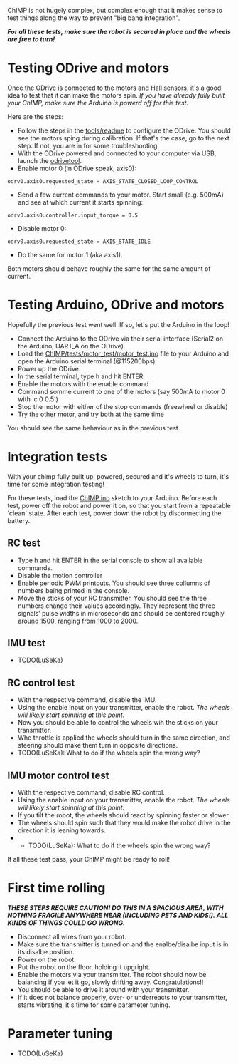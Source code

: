 ChIMP is not hugely complex, but complex enough that it makes sense to test things along the way to prevent "big bang integration".

***For all these tests, make sure the robot is secured in place and the wheels are free to turn!***

# Testing ODrive and motors
Once the ODrive is connected to the motors and Hall sensors, it's a good idea to test that it can make the motors spin. *If you have already fully built your ChIMP, make sure the Arduino is powerd off for this test.*

Here are the steps:

* Follow the steps in the [tools/readme](https://github.com/CharlestonRobotics/ChIMP/blob/master/tools) to configure the ODrive. You should see the motors sping during calibration. If that's the case, go to the next step. If not, you are in for some troubleshooting. 
* With the ODrive powered and connected to your computer via USB, launch the [odrivetool](https://docs.odriverobotics.com/v/latest/getting-started.html#start-odrivetool).
* Enable motor 0 (in ODrive speak, axis0): 

``odrv0.axis0.requested_state = AXIS_STATE_CLOSED_LOOP_CONTROL``
* Send a few current commands to your motor. Start small (e.g. 500mA) and see at which current it starts spinning:

``odrv0.axis0.controller.input_torque = 0.5``
* Disable motor 0: 

``odrv0.axis0.requested_state = AXIS_STATE_IDLE``
* Do the same for motor 1 (aka axis1).

Both motors should behave roughly the same for the same amount of current.

# Testing Arduino, ODrive and motors
Hopefully the previous test went well. If so, let's put the Arduino in the loop!

* Connect the Arduino to the ODrive via their serial interface (Serial2 on the Arduino, UART_A on the ODrive).
* Load the [ChIMP/tests/motor_test/motor_test.ino](https://github.com/CharlestonRobotics/ChIMP/tree/master/tests/motor_test) file to your Arduino and open the Arduino serial terminal (@115200bps)
* Power up the ODrive.
* In the serial terminal, type h and hit ENTER
* Enable the motors with the enable command
* Command somme current to one of the motors (say 500mA to motor 0 with 'c 0 0.5')
* Stop the motor with either of the stop commands (freewheel or disable)
* Try the other motor, and try both at the same time

You should see the same behaviour as in the previous test.

# Integration tests
With your chimp fully built up, powered, secured and it's wheels to turn, it's time for some integration testing!

For these tests, load the [ChIMP.ino](https://github.com/CharlestonRobotics/ChIMP) sketch to your Arduino. 
Before each test, power off the robot and power it on, so that you start from a repeatable 'clean' state.
After each test, power down the robot by disconnecting the battery.

## RC test

* Type h and hit ENTER in the serial console to show all available commands.
* Disable the motion controller
* Enable periodic PWM printouts. You should see three collumns of numbers being printed in the console.
* Move the sticks of your RC transmitter. You should see the three numbers change their values accordingly. 
They represent the three signals’ pulse widths in microseconds and should be centered roughly around 1500, ranging from 1000 to 2000.

## IMU test
* TODO(LuSeKa)

## RC control test
* With the respective command, disable the IMU.
* Using the enable input on your transmitter, enable the robot. *The wheels will likely start spinning at this point.*
* Now you should be able to control the wheels wih the sticks on your transmitter. 
* Whe throttle is applied the wheels should turn in the same direction, and steering should make them turn in opposite directions.
* TODO(LuSeKa): What to do if the wheels spin the wrong way?

## IMU motor control test
* With the respective command, disable RC control.
* Using the enable input on your transmitter, enable the robot. *The wheels will likely start spinning at this point.*
* If you tilt the robot, the wheels should react by spinning faster or slower.
* The wheels should spin such that they would make the robot drive in the direction it is leaning towards.
* * TODO(LuSeKa): What to do if the wheels spin the wrong way?

If all these test pass, your ChIMP might be ready to roll!

# First time rolling
***THESE STEPS REQUIRE CAUTION! DO THIS IN A SPACIOUS AREA, WITH NOTHING FRAGILE ANYWHERE NEAR (INCLUDING PETS AND KIDS!). ALL KINDS OF THINGS COULD GO WRONG.***
* Disconnect all wires from your robot.
* Make sure the transmitter is turned on and the enalbe/disalbe input is in its disalbe position.
* Power on the robot.
* Put the robot on the floor, holding it upgright.
* Enable the motors via your transmitter. The robot should now be balancing if you let it go, slowly drifting away. Congratulations!!
* You should be able to drive it around with your transmitter.
* If it does not balance properly, over- or underreacts to your transmitter, starts vibrating, it's time for some parameter tuning.

# Parameter tuning 
* TODO(LuSeKa)
